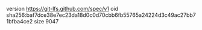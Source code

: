 version https://git-lfs.github.com/spec/v1
oid sha256:baf7dce38e7ec23da18d0c0d70cbb6fb55765a24224d3c49ac27bb71bfba4ce2
size 9047
